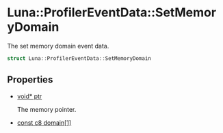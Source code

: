 # Luna::ProfilerEventData::SetMemoryDomain
The set memory domain event data. 

```c++
struct Luna::ProfilerEventData::SetMemoryDomain
```

## Properties
* [void* ptr](struct_luna_1_1_profiler_event_data_1_1_set_memory_domain_1add9af9569af79ec26dd741fb226b38ba.md)

    The memory pointer. 

* [const c8 domain[1]](struct_luna_1_1_profiler_event_data_1_1_set_memory_domain_1a74472a6556a749aa69a830de854e22d0.md)
